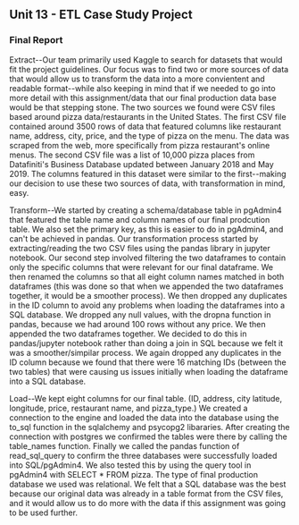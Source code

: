 ## Unit 13 - ETL Case Study Project

### Final Report

Extract--Our team primarily used Kaggle to search for datasets that would fit the project guidelines. Our focus was to find two or more sources of data that would allow us to transform the data into a more convientent and readable format--while also keeping in mind that if we needed to go into more detail with this assignment/data that our final production data base would be that stepping stone. The two sources we found were CSV files based around pizza data/restaurants in the United States. The first CSV file contained around 3500 rows of data that featured columns like restaurant name, address, city, price, and the type of pizza on the menu. The data was scraped from the web, more specifically from pizza restaurant's online menus. The second CSV file was a list of 10,000 pizza places from Datafiniti's Business Database updated between January 2018 and May 2019. The columns featured in this dataset were similar to the first--making our decision to use these two sources of data, with transformation in mind, easy.

Transform--We started by creating a schema/database table in pgAdmin4 that featured the table name and column names of our final prodcution table. We also set the primary key, as this is easier to do in pgAdmin4, and can't be achieved in pandas. Our transformation process started by extracting/reading the two CSV files using the pandas library in jupyter notebook. Our second step involved filtering the two dataframes to contain only the specific columns that were relevant for our final dataframe. We then renamed the columns so that all eight column names matched in both dataframes (this was done so that when we appended the two dataframes together, it would be a smoother process). We then dropped any duplicates in the ID column to avoid any problems when loading the dataframes into a SQL database. We dropped any null values, with the dropna function in pandas, because we had around 100 rows without any price. We then appended the two dataframes together. We decided to do this in pandas/jupyter notebook rather than doing a join in SQL because we felt it was a smoother/simpilar process. We again dropped any duplicates in the ID column because we found that there were 16 matching IDs (between the two tables) that were causing us issues initially when loading the dataframe into a SQL database.

Load--We kept eight columns for our final table. (ID, address, city latitude, longitude, price,	restaurant name, and pizza_type.) We created a connection to the engine and loaded the data into the database using the to_sql function in the sqlalchemy and psycopg2 libararies. After creating the connection with postgres we confirmed the tables were there by calling the table_names function. Finally we called the pandas function of read_sql_query to confirm the three databases were successfully loaded into SQL/pgAdmin4. We also tested this by using the query tool in pgAdmin4 with SELECT * FROM pizza. The type of final production database we used was relational. We felt that a SQL database was the best because our original data was already in a table format from the CSV files, and it would allow us to do more with the data if this assignment was going to be used further.

